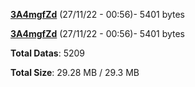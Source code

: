 [**3A4mgfZd**](/data/3A4mgfZd.txt) (27/11/22 - 00:56)- 5401 bytes

[**3A4mgfZd**](/data/3A4mgfZd.txt) (27/11/22 - 00:56)- 5401 bytes

**Total Datas**: 5209

**Total Size**: 29.28 MB / 29.3 MB